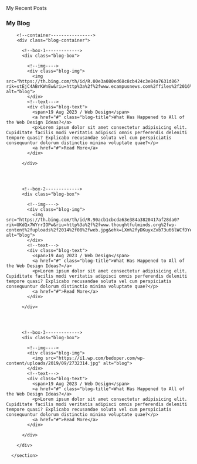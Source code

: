 <html>
<head>
<meta charset="utf-8">
<meta http-equiv="X-UA-Compatible" content="IE-edge">
<meta name="viewport" content="width=device-width, intial-scale=1.0, maximum-scale=1.0, user-scalable=no">
<title>Blog Section</title>
<!--Stylesheet----------------------------------->
<link rel="stylesheet" type="text/css" href="style.css"/>
<!--fav-icon------------------------------------->
<link rel="shortcut icon" href="images/fav-icon.svg"/>
<!--poppins-font-family-------------------------->
<link rel="preconnect" href="https://fonts.gstatic.com">
<link href="https://fonts.googleapis.com/css2?family=Poppins:ital,wght@0,100;0,200;0,300;0,400;0,500;0,600;0,700;0,800;0,900;1,100;1,200;1,300;1,400;1,500;1,600;1,700;1,800;1,900&display=swap" rel="stylesheet">
</head>
<body>
    <!--blog-section============================================================================-->
    <section id="blog">
        <!--blog-heading--------------->
        <div class="blog-heading">
          <span>My Recent Posts</span>
          <h3>My Blog</h3>
        </div>
  
  
        <!--container---------------->
        <div class="blog-container">
  
          <!--box-1------------->
          <div class="blog-box">
  
            <!--img---->
            <div class="blog-img">
              <img src="https://th.bing.com/th/id/R.00e3a080ed68c8cb424c3e84a7631d86?rik=stEjC4ABrKWnEw&riu=http%3a%2f%2fwww.ecampusnews.com%2ffiles%2f2016%2f01%2fblogs.jpg&ehk=5oDkBWPnLzL8FFugyxR6325T%2bSLdwvY1Gif1V330xbU%3d&risl=&pid=ImgRaw&r=0" alt="blog">
            </div>
            <!--text--->
            <div class="blog-text">
              <span>19 Aug 2023 / Web Design</span>
              <a href="#" class="blog-title">What Has Happened to All of the Web Design Ideas?</a>
              <p>Lorem ipsum dolor sit amet consectetur adipisicing elit. Cupiditate facilis modi veritatis adipisci omnis perferendis deleniti tempore quasi? Explicabo recusandae soluta vel cum perspiciatis consequuntur dolorum distinctio minima voluptate quae?</p>
              <a href="#">Read More</a>
            </div>
  
          </div>
  
  
  
  
          <!--box-2------------->
          <div class="blog-box">
  
            <!--img---->
            <div class="blog-img">
              <img src="https://th.bing.com/th/id/R.90acb1cbcda63e384a3820417af28da0?rik=UKdQx7WYrrIOPw&riu=http%3a%2f%2fwww.thoughtfulminds.org%2fwp-content%2fuploads%2f2014%2f08%2fweb.jpg&ehk=LXm%2fyDKuyxZvb73u66lWCfDYeJCWzgatZqsaSq87Hh4%3d&risl=1&pid=ImgRaw&r=0" alt="blog">
            </div>
            <!--text--->
            <div class="blog-text">
              <span>19 Aug 2023 / Web Design</span>
              <a href="#" class="blog-title">What Has Happened to All of the Web Design Ideas?</a>
              <p>Lorem ipsum dolor sit amet consectetur adipisicing elit. Cupiditate facilis modi veritatis adipisci omnis perferendis deleniti tempore quasi? Explicabo recusandae soluta vel cum perspiciatis consequuntur dolorum distinctio minima voluptate quae?</p>
              <a href="#">Read More</a>
            </div>
  
          </div>
  
  
  
  
          <!--box-3------------->
          <div class="blog-box">
  
            <!--img---->
            <div class="blog-img">
              <img src="https://i1.wp.com/bedoper.com/wp-content/uploads/2019/09/2732314.jpg" alt="blog">
            </div>
            <!--text--->
            <div class="blog-text">
              <span>19 Aug 2023 / Web Design</span>
              <a href="#" class="blog-title">What Has Happened to All of the Web Design Ideas?</a>
              <p>Lorem ipsum dolor sit amet consectetur adipisicing elit. Cupiditate facilis modi veritatis adipisci omnis perferendis deleniti tempore quasi? Explicabo recusandae soluta vel cum perspiciatis consequuntur dolorum distinctio minima voluptate quae?</p>
              <a href="#">Read More</a>
            </div>
  
          </div>
  
        </div>
  
      </section>
      
</body>
</html>
